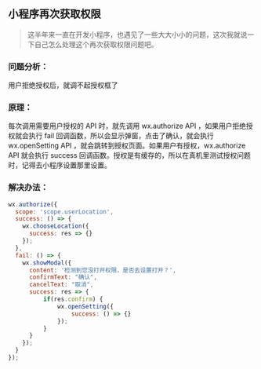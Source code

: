 ## 小程序再次获取权限

> 这半年来一直在开发小程序，也遇见了一些大大小小的问题，这次我就说一下自己怎么处理这个再次获取权限问题吧。

### 问题分析：

用户拒绝授权后，就调不起授权框了


### 原理：

每次调用需要用户授权的 API 时，就先调用 wx.authorize API ，如果用户拒绝授权就会执行 fail 回调函数，所以会显示弹窗，点击了确认，就会执行 wx.openSetting API ，就会跳转到授权页面。如果用户有授权，wx.authorize API 就会执行 success 回调函数。授权是有缓存的，所以在真机里测试授权问题时，记得去小程序设置那里设置。


### 解决办法：
```js
wx.authorize({
  scope: 'scope.userLocation',
  success: () => {
    wx.chooseLocation({
      success: res => {}
    });
  },
  fail: () => {
    wx.showModal({
      content: '检测到您没打开权限，是否去设置打开？',
      confirmText: "确认",
      cancelText: "取消", 
      success: res => {
          if(res.confirm) {
              wx.openSetting({
                  success: () => {}
              });
          }
      }
    });
  }
});
```
